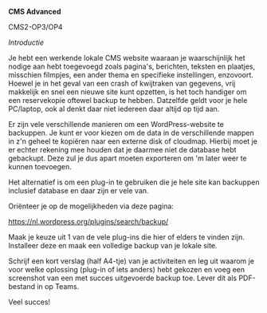 **CMS Advanced**

CMS2-OP3/OP4

*Introductie*

Je hebt een werkende lokale CMS website waaraan je waarschijnlijk het nodige aan hebt toegevoegd zoals pagina's, berichten, teksten en plaatjes, misschien filmpjes, een ander thema en specifieke instellingen, enzovoort.
Hoewel je in het geval van een crash of kwijtraken van gegevens, vrij makkelijk en snel een nieuwe site kunt opzetten, is het toch handiger om een reservekopie oftewel backup te hebben. 
Datzelfde geldt voor je hele PC/laptop, ook al denkt daar niet iedereen daar altijd op tijd aan.

Er zijn vele verschillende manieren om een WordPress-website te backuppen. Je kunt er voor kiezen om de data in de verschillende mappen in z'n geheel te kopiëren naar een externe disk of cloudmap. Hierbij moet je er echter rekening mee houden dat je daarmee niet de database hebt gebackupt. Deze zul je dus apart moeten exporteren om 'm later weer te kunnen toevoegen.

Het alternatief is om een plug-in te gebruiken die je hele site kan backuppen inclusief database en daar zijn er vele van.

Oriënteer je op de mogelijkheden via deze pagina:

https://nl.wordpress.org/plugins/search/backup/

Maak je keuze uit 1 van de vele plug-ins die hier of elders te vinden zijn.
Installeer deze en maak een volledige backup van je lokale site.

Schrijf een kort verslag (half A4-tje) van je activiteiten en leg uit waarom je voor welke oplossing (plug-in of iets anders) hebt gekozen en voeg een screenshot van een met succes uitgevoerde backup toe.
Lever dit als PDF-bestand in op Teams.

Veel succes!